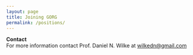 ```yaml
---
layout: page
title: Joining GORG
permalink: /positions/
---
```


**Contact** <br>
For more information contact Prof. Daniel N. Wilke at wilkedn@gmail.com
